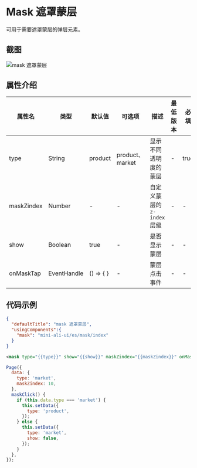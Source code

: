 # Mask 遮罩蒙层

可用于需要遮罩蒙层的弹层元素。

## 截图
![mask 遮罩蒙层](https://gw.alipayobjects.com/mdn/rms_ce4c6f/afts/img/A*Cu8kT4Xm8jcAAAAAAAAAAABkARQnAQ)

## 属性介绍

| 属性名 | 类型 | 默认值 | 可选项 | 描述 | 最低版本 | 必填 |
| ---- | ---- | ---- | ---- | ---- | ---- | ---- |
| type | String | product | product、market | 显示不同透明度的蒙层 | - | true |
| maskZindex| Number | - | - | 自定义蒙层的 `z-index` 层级 | - | - |
| show | Boolean | true | - | 是否显示蒙层 | - | - |
| onMaskTap | EventHandle | () => { } | - | 蒙层点击事件 | - | - |

## 代码示例
```json
{
  "defaultTitle": "mask 遮罩蒙层",
  "usingComponents":{
    "mask": "mini-ali-ui/es/mask/index"
  }
}
```

```xml
<mask type="{{type}}" show="{{show}}" maskZindex="{{maskZindex}}" onMaskTap="maskClick"></mask>
```

```javascript
Page({
  data: {
    type: 'market',
    maskZindex: 10,
  },
  maskClick() {
    if (this.data.type === 'market') {
      this.setData({
        type: 'product',
      });
    } else {
      this.setData({
        type: 'market',
        show: false,
      });
    }
  },
});
```